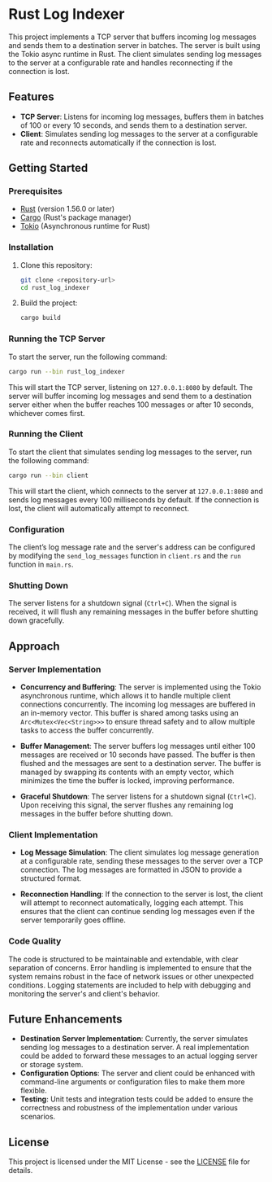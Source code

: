 
# Rust Log Indexer

This project implements a TCP server that buffers incoming log messages and sends them to a destination server in batches. The server is built using the Tokio async runtime in Rust. The client simulates sending log messages to the server at a configurable rate and handles reconnecting if the connection is lost.

## Features
- **TCP Server**: Listens for incoming log messages, buffers them in batches of 100 or every 10 seconds, and sends them to a destination server.
- **Client**: Simulates sending log messages to the server at a configurable rate and reconnects automatically if the connection is lost.

## Getting Started

### Prerequisites
- [Rust](https://www.rust-lang.org/) (version 1.56.0 or later)
- [Cargo](https://doc.rust-lang.org/cargo/) (Rust's package manager)
- [Tokio](https://tokio.rs/) (Asynchronous runtime for Rust)

### Installation
1. Clone this repository:
   ```bash
   git clone <repository-url>
   cd rust_log_indexer
   ```

2. Build the project:
   ```bash
   cargo build
   ```

### Running the TCP Server

To start the server, run the following command:

```bash
cargo run --bin rust_log_indexer
```

This will start the TCP server, listening on `127.0.0.1:8080` by default. The server will buffer incoming log messages and send them to a destination server either when the buffer reaches 100 messages or after 10 seconds, whichever comes first.

### Running the Client

To start the client that simulates sending log messages to the server, run the following command:

```bash
cargo run --bin client
```

This will start the client, which connects to the server at `127.0.0.1:8080` and sends log messages every 100 milliseconds by default. If the connection is lost, the client will automatically attempt to reconnect.

### Configuration

The client’s log message rate and the server's address can be configured by modifying the `send_log_messages` function in `client.rs` and the `run` function in `main.rs`.

### Shutting Down

The server listens for a shutdown signal (`Ctrl+C`). When the signal is received, it will flush any remaining messages in the buffer before shutting down gracefully.

## Approach

### Server Implementation

- **Concurrency and Buffering**: The server is implemented using the Tokio asynchronous runtime, which allows it to handle multiple client connections concurrently. The incoming log messages are buffered in an in-memory vector. This buffer is shared among tasks using an `Arc<Mutex<Vec<String>>>` to ensure thread safety and to allow multiple tasks to access the buffer concurrently.
  
- **Buffer Management**: The server buffers log messages until either 100 messages are received or 10 seconds have passed. The buffer is then flushed and the messages are sent to a destination server. The buffer is managed by swapping its contents with an empty vector, which minimizes the time the buffer is locked, improving performance.

- **Graceful Shutdown**: The server listens for a shutdown signal (`Ctrl+C`). Upon receiving this signal, the server flushes any remaining log messages in the buffer before shutting down.

### Client Implementation

- **Log Message Simulation**: The client simulates log message generation at a configurable rate, sending these messages to the server over a TCP connection. The log messages are formatted in JSON to provide a structured format.

- **Reconnection Handling**: If the connection to the server is lost, the client will attempt to reconnect automatically, logging each attempt. This ensures that the client can continue sending log messages even if the server temporarily goes offline.

### Code Quality

The code is structured to be maintainable and extendable, with clear separation of concerns. Error handling is implemented to ensure that the system remains robust in the face of network issues or other unexpected conditions. Logging statements are included to help with debugging and monitoring the server's and client's behavior.

## Future Enhancements

- **Destination Server Implementation**: Currently, the server simulates sending log messages to a destination server. A real implementation could be added to forward these messages to an actual logging server or storage system.
- **Configuration Options**: The server and client could be enhanced with command-line arguments or configuration files to make them more flexible.
- **Testing**: Unit tests and integration tests could be added to ensure the correctness and robustness of the implementation under various scenarios.

## License

This project is licensed under the MIT License - see the [LICENSE](LICENSE) file for details.
